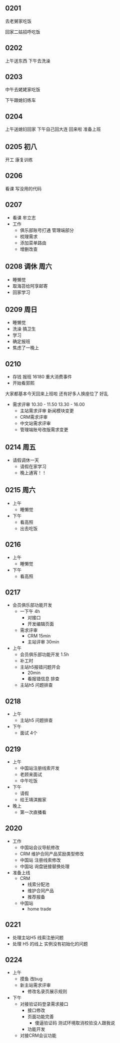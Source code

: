 ## 0201

去老舅家吃饭

回家二姑招呼吃饭

## 0202

上午送东西
下午去洗澡

## 0203

中午去姥姥家吃饭

下午跟媳妇练车

## 0204

上午送媳妇回家
下午自己回大连
回来啦 准备上班

## 0205 初八

开工
康复训练

## 0206

看课
写没用的代码

## 0207

- 看课 牟立志
- 工作
  - 俱乐部账号打通 管理端部分
  - 梳理需求
  - 添加菜单路由
  - 增删改查

## 0208 调休 周六

- 睡懒觉
- 取海苔给阿享邮寄
- 回家学习

## 0209 周日

- 睡懒觉
- 洗澡 搞卫生
- 学习
- 确定报班
- 焦虑了一晚上

## 0210

- 存钱 报班 16180 重大消费事件
- 开始看郭熙

大家都基本今天回来上班啦
还有好多人换座位了 好乱

- 需求评审 10.30 - 11.50 13.30 - 16.00
  - 主站需求评审 新闻模块变更
  - CRM需求评审
  - 中文站需求评审
  - 管理端账号改版需求变更

## 0214 周五

- 请假调休一天
  - 请假在家学习
  - 晚上通宵！！

## 0215 周六

- 上午
  - 睡懒觉
- 下午
  - 看高照
  - 出去吃饭

## 0216

- 上午
  - 睡懒觉
- 下午
  - 看高照

## 0217

- 会员俱乐部功能开发
  - 一下午 4h
    - 对接口
    - 开发编辑页面
  - 需求评审
    - CRM 15min
    - 主站评审 30min
- 上午
  - 会员俱乐部功能开发 1.5h
  - 补工时
  - 主站h5报错问题开会
    - 20min
    - 看报错信息 排查
  - 主站h5 问题排查

## 0218

- 上午
  - 主站h5 问题排查
- 下午
  - 面试 4个

## 0219

- 上午
  - 中国站注册线索开发
  - 老顾来面试
  - 中午吃饭
- 下午
  - 请假
  - 给王靖淇搬家
- 晚上
  - 第一次直播看

## 2020

- 工作
  - 中国站会议导航修改
  - CRM 维护合同产品奖励类型修改
  - 中国站 注册线索修改
  - 中国站 询盘链接替换处理
- 准备上线
  - CRM
    - 线索分配池
    - 维护合同产品
    - 推荐报备
  - 中国站
    - home trade

## 0221

- 处理主站H5 线索注册问题
- 处理 H5 的线上 实例没有初始化的问题

## 0224

- 上午
  - 摸鱼 改bug
  - 新主站需求评审
    - 修改名录页展示规则
- 下午
  - 对接验证码登录需求接口
    - 接口修改
    - 页面功能完善
      - 傻逼验证码 测试环境取消校验没人跟我说
    - 功能开发
  - 对接CRM会议功能
